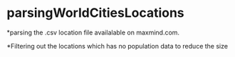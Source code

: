 # parsingWorldCitiesLocations

*parsing the .csv location file availalable on maxmind.com.

*Filtering out the locations which has no population data to reduce the size
